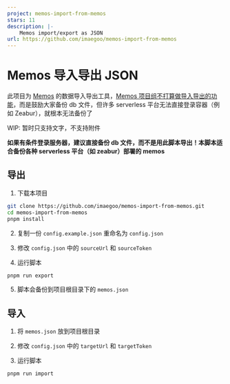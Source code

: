```yaml
---
project: memos-import-from-memos
stars: 11
description: |-
    Memos import/export as JSON
url: https://github.com/imaegoo/memos-import-from-memos
---
```


# Memos 导入导出 JSON

此项目为 [Memos](https://github.com/usememos/memos) 的数据导入导出工具，[Memos 项目组不打算做导入导出的功能](https://github.com/usememos/memos/issues/778)，而是鼓励大家备份 db 文件，但许多 serverless 平台无法直接登录容器（例如 Zeabur），就根本无法备份了

WIP: 暂时只支持文字，不支持附件

**如果有条件登录服务器，建议直接备份 db 文件，而不是用此脚本导出！本脚本适合备份各种 serverless 平台（如 zeabur）部署的 memos**

## 导出

1. 下载本项目

```bash
git clone https://github.com/imaegoo/memos-import-from-memos.git
cd memos-import-from-memos
pnpm install
```

2. 复制一份 `config.example.json` 重命名为 `config.json`

3. 修改 `config.json` 中的 `sourceUrl` 和 `sourceToken`

4. 运行脚本

```bash
pnpm run export
```

5. 脚本会备份到项目根目录下的 `memos.json`

## 导入

1. 将 `memos.json` 放到项目根目录

2. 修改 `config.json` 中的 `targetUrl` 和 `targetToken`

3. 运行脚本

```bash
pnpm run import
```

